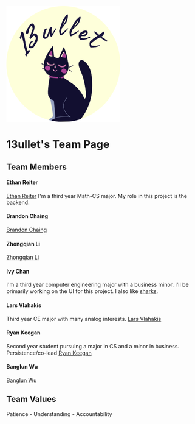 ![Our logo](./branding/13bullet_logo.png)
# 13ullet's Team Page

## Team Members

#### Ethan Reiter
[Ethan Reiter](https://dino-inc.github.io/CSE110Lab1/)
I'm a third year Math-CS major. My role in this project is the backend.

#### Brandon Chaing
[Brandon Chaing](https://bchaing.github.io/sp21-cse110-lab1/)

#### Zhongqian Li
[Zhongqian Li](https://zhl024.github.io/Lab1/)

#### Ivy Chan
I'm a third year computer engineering major with a business minor. I'll be primarily working on the UI for this project. I also like [sharks](https://ivychxn.github.io/110lab1/).

#### Lars Vlahakis
Third year CE major with many analog interests.
[Lars Vlahakis](https://lvlahaki.github.io/GitHubPages/)

#### Ryan Keegan
Second year student pursuing a major in CS and a minor in business. Persistence/co-lead [Ryan Keegan](https://rkeegsd.github.io/cse110-lab1/)

#### Banglun Wu
[Banglun Wu](https://b2wu.github.io/cse110/)

## Team Values
Patience - Understanding - Accountability
